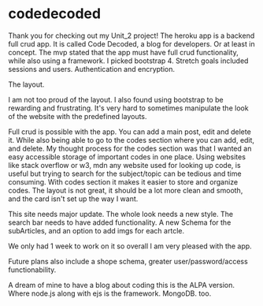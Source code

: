 # codedecoded
Thank you for checking out my Unit_2 project! The heroku app is a backend full crud app. It is called Code Decoded, a blog for developers. Or at least in concept. The mvp stated that the app must have full crud functionality, while also using a framework. I picked bootstrap 4. Stretch goals included sessions and users. Authentication and encryption.

The layout.

I am not too proud of the layout. I also found using bootstrap to be rewarding and frustrating. It's very hard to sometimes manipulate the look of the website with the predefined layouts.

Full crud is possible with the app. You can add a main post, edit and delete it. While also being able to go to the codes section where you can add, edit, and delete. My thought process for the codes section was that I wanted an easy accessible storage of important codes in one place. Using websites like stack overflow or w3, mdn any website used for looking up code, is useful but trying to search for the subject/topic can be tedious and time consuming. With codes section it makes it easier to store and organize codes. The layout is not great, it should be a lot more clean and smooth, and the card isn't set up the way I want.

This site needs major update. The whole look needs a new style. The search bar needs to have added functionality. A new Schema for the subArticles, and an option to add imgs for each artcle.

We only had 1 week to work on it so overall I am very pleased with the app.

Future plans also include a shope schema, greater user/password/access functionability.

A dream of mine to have a blog about coding this is the ALPA version. Where node.js along with ejs is the framework. MongoDB. too.
